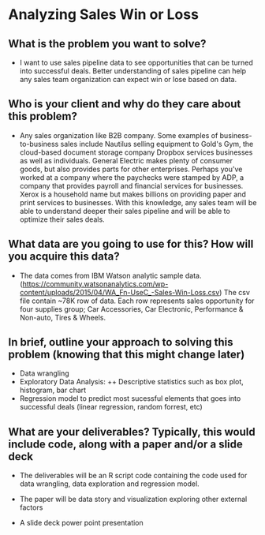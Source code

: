 
# Analyzing Sales Win or Loss


## What is the problem you want to solve?

  + I want to use sales pipeline data to see opportunities that can be turned into successful deals. Better understanding of sales pipeline can help any sales team organization can expect win or lose based on data. 
  
## Who is your client and why do they care about this problem?
   
  + Any sales organization like B2B company. Some examples of business-to-business sales include Nautilus selling equipment to Gold's Gym, the cloud-based document storage company Dropbox services businesses as well as individuals. General Electric makes plenty of consumer goods, but also provides parts for other enterprises. Perhaps you've worked at a company where the paychecks were stamped by ADP, a company that provides payroll and financial services for businesses. Xerox is a household name but makes billions on providing paper and print services to businesses. With this knowledge, any sales team will be able to understand deeper their sales pipeline and will be able to optimize their sales deals.
  
## What data are you going to use for this? How will you acquire this data?

  * The data comes from IBM Watson analytic sample data. (https://community.watsonanalytics.com/wp-content/uploads/2015/04/WA_Fn-UseC_-Sales-Win-Loss.csv) 
  The csv file contain ~78K row of data. Each row represents sales opportunity for four supplies group; Car Accessories, Car Electronic, Performance & Non-auto, Tires & Wheels.
  
  
## In brief, outline your approach to solving this problem (knowing that this might change later)
  
   + Data wrangling
   + Exploratory Data Analysis:
      ++ Descriptive statistics such as box plot, histogram, bar chart
   + Regression model to predict most sucessful elements that goes into successful deals
     (linear regression, random forrest, etc)

## What are your deliverables? Typically, this would include code, along with a paper and/or a slide deck
  
   + The deliverables will be an R script code containing the code used for data wrangling, data exploration and regression model.

   + The paper will be data story and visualization exploring other external factors 

   + A slide deck power point presentation   
  
